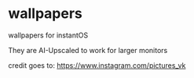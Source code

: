 # wallpapers
wallpapers for instantOS

They are AI-Upscaled to work for larger monitors

credit goes to: https://www.instagram.com/pictures_vk
